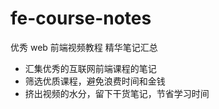 # fe-course-notes
优秀 web 前端视频教程 精华笔记汇总

- 汇集优秀的互联网前端课程的笔记
- 筛选优质课程，避免浪费时间和金钱
- 挤出视频的水分，留下干货笔记，节省学习时间
